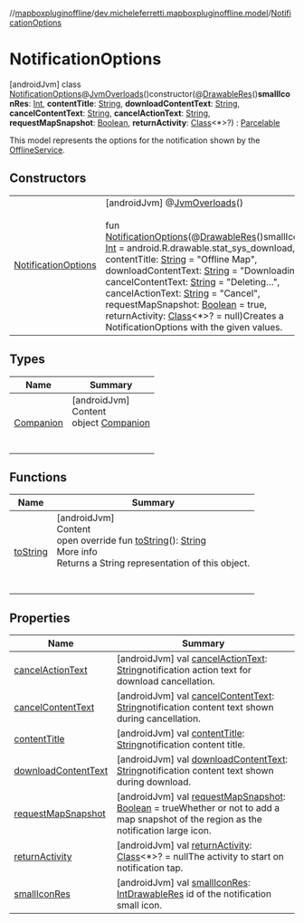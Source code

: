 //[mapboxpluginoffline](../../../index.md)/[dev.micheleferretti.mapboxpluginoffline.model](../index.md)/[NotificationOptions](index.md)



# NotificationOptions  
 [androidJvm] class [NotificationOptions](index.md)@[JvmOverloads](https://kotlinlang.org/api/latest/jvm/stdlib/kotlin.jvm/-jvm-overloads/index.html)()constructor(@[DrawableRes](https://developer.android.com/reference/kotlin/androidx/annotation/DrawableRes.html)()**smallIconRes**: [Int](https://kotlinlang.org/api/latest/jvm/stdlib/kotlin/-int/index.html), **contentTitle**: [String](https://kotlinlang.org/api/latest/jvm/stdlib/kotlin/-string/index.html), **downloadContentText**: [String](https://kotlinlang.org/api/latest/jvm/stdlib/kotlin/-string/index.html), **cancelContentText**: [String](https://kotlinlang.org/api/latest/jvm/stdlib/kotlin/-string/index.html), **cancelActionText**: [String](https://kotlinlang.org/api/latest/jvm/stdlib/kotlin/-string/index.html), **requestMapSnapshot**: [Boolean](https://kotlinlang.org/api/latest/jvm/stdlib/kotlin/-boolean/index.html), **returnActivity**: [Class](https://developer.android.com/reference/kotlin/java/lang/Class.html)<*>?) : [Parcelable](https://developer.android.com/reference/kotlin/android/os/Parcelable.html)

This model represents the options for the notification shown by the [OfflineService](../../dev.micheleferretti.mapboxpluginoffline/-offline-service/index.md).

   


## Constructors  
  
| | |
|---|---|
| <a name="dev.micheleferretti.mapboxpluginoffline.model/NotificationOptions/NotificationOptions/#kotlin.Int#kotlin.String#kotlin.String#kotlin.String#kotlin.String#kotlin.Boolean#java.lang.Class[*]?/PointingToDeclaration/"></a>[NotificationOptions](-notification-options.md)| <a name="dev.micheleferretti.mapboxpluginoffline.model/NotificationOptions/NotificationOptions/#kotlin.Int#kotlin.String#kotlin.String#kotlin.String#kotlin.String#kotlin.Boolean#java.lang.Class[*]?/PointingToDeclaration/"></a> [androidJvm] @[JvmOverloads](https://kotlinlang.org/api/latest/jvm/stdlib/kotlin.jvm/-jvm-overloads/index.html)()  <br>  <br>fun [NotificationOptions](-notification-options.md)(@[DrawableRes](https://developer.android.com/reference/kotlin/androidx/annotation/DrawableRes.html)()smallIconRes: [Int](https://kotlinlang.org/api/latest/jvm/stdlib/kotlin/-int/index.html) = android.R.drawable.stat_sys_download, contentTitle: [String](https://kotlinlang.org/api/latest/jvm/stdlib/kotlin/-string/index.html) = "Offline Map", downloadContentText: [String](https://kotlinlang.org/api/latest/jvm/stdlib/kotlin/-string/index.html) = "Downloading…", cancelContentText: [String](https://kotlinlang.org/api/latest/jvm/stdlib/kotlin/-string/index.html) = "Deleting…", cancelActionText: [String](https://kotlinlang.org/api/latest/jvm/stdlib/kotlin/-string/index.html) = "Cancel", requestMapSnapshot: [Boolean](https://kotlinlang.org/api/latest/jvm/stdlib/kotlin/-boolean/index.html) = true, returnActivity: [Class](https://developer.android.com/reference/kotlin/java/lang/Class.html)<*>? = null)Creates a NotificationOptions with the given values.   <br>|


## Types  
  
|  Name |  Summary | 
|---|---|
| <a name="dev.micheleferretti.mapboxpluginoffline.model/NotificationOptions.Companion///PointingToDeclaration/"></a>[Companion](-companion/index.md)| <a name="dev.micheleferretti.mapboxpluginoffline.model/NotificationOptions.Companion///PointingToDeclaration/"></a>[androidJvm]  <br>Content  <br>object [Companion](-companion/index.md)  <br><br><br>|


## Functions  
  
|  Name |  Summary | 
|---|---|
| <a name="dev.micheleferretti.mapboxpluginoffline.model/NotificationOptions/toString/#/PointingToDeclaration/"></a>[toString](to-string.md)| <a name="dev.micheleferretti.mapboxpluginoffline.model/NotificationOptions/toString/#/PointingToDeclaration/"></a>[androidJvm]  <br>Content  <br>open override fun [toString](to-string.md)(): [String](https://kotlinlang.org/api/latest/jvm/stdlib/kotlin/-string/index.html)  <br>More info  <br>Returns a String representation of this object.  <br><br><br>|


## Properties  
  
|  Name |  Summary | 
|---|---|
| <a name="dev.micheleferretti.mapboxpluginoffline.model/NotificationOptions/cancelActionText/#/PointingToDeclaration/"></a>[cancelActionText](cancel-action-text.md)| <a name="dev.micheleferretti.mapboxpluginoffline.model/NotificationOptions/cancelActionText/#/PointingToDeclaration/"></a> [androidJvm] val [cancelActionText](cancel-action-text.md): [String](https://kotlinlang.org/api/latest/jvm/stdlib/kotlin/-string/index.html)notification action text for download cancellation.   <br>|
| <a name="dev.micheleferretti.mapboxpluginoffline.model/NotificationOptions/cancelContentText/#/PointingToDeclaration/"></a>[cancelContentText](cancel-content-text.md)| <a name="dev.micheleferretti.mapboxpluginoffline.model/NotificationOptions/cancelContentText/#/PointingToDeclaration/"></a> [androidJvm] val [cancelContentText](cancel-content-text.md): [String](https://kotlinlang.org/api/latest/jvm/stdlib/kotlin/-string/index.html)notification content text shown during cancellation.   <br>|
| <a name="dev.micheleferretti.mapboxpluginoffline.model/NotificationOptions/contentTitle/#/PointingToDeclaration/"></a>[contentTitle](content-title.md)| <a name="dev.micheleferretti.mapboxpluginoffline.model/NotificationOptions/contentTitle/#/PointingToDeclaration/"></a> [androidJvm] val [contentTitle](content-title.md): [String](https://kotlinlang.org/api/latest/jvm/stdlib/kotlin/-string/index.html)notification content title.   <br>|
| <a name="dev.micheleferretti.mapboxpluginoffline.model/NotificationOptions/downloadContentText/#/PointingToDeclaration/"></a>[downloadContentText](download-content-text.md)| <a name="dev.micheleferretti.mapboxpluginoffline.model/NotificationOptions/downloadContentText/#/PointingToDeclaration/"></a> [androidJvm] val [downloadContentText](download-content-text.md): [String](https://kotlinlang.org/api/latest/jvm/stdlib/kotlin/-string/index.html)notification content text shown during download.   <br>|
| <a name="dev.micheleferretti.mapboxpluginoffline.model/NotificationOptions/requestMapSnapshot/#/PointingToDeclaration/"></a>[requestMapSnapshot](request-map-snapshot.md)| <a name="dev.micheleferretti.mapboxpluginoffline.model/NotificationOptions/requestMapSnapshot/#/PointingToDeclaration/"></a> [androidJvm] val [requestMapSnapshot](request-map-snapshot.md): [Boolean](https://kotlinlang.org/api/latest/jvm/stdlib/kotlin/-boolean/index.html) = trueWhether or not to add a map snapshot of the region as the notification large icon.   <br>|
| <a name="dev.micheleferretti.mapboxpluginoffline.model/NotificationOptions/returnActivity/#/PointingToDeclaration/"></a>[returnActivity](return-activity.md)| <a name="dev.micheleferretti.mapboxpluginoffline.model/NotificationOptions/returnActivity/#/PointingToDeclaration/"></a> [androidJvm] val [returnActivity](return-activity.md): [Class](https://developer.android.com/reference/kotlin/java/lang/Class.html)<*>? = nullThe activity to start on notification tap.   <br>|
| <a name="dev.micheleferretti.mapboxpluginoffline.model/NotificationOptions/smallIconRes/#/PointingToDeclaration/"></a>[smallIconRes](small-icon-res.md)| <a name="dev.micheleferretti.mapboxpluginoffline.model/NotificationOptions/smallIconRes/#/PointingToDeclaration/"></a> [androidJvm] val [smallIconRes](small-icon-res.md): [Int](https://kotlinlang.org/api/latest/jvm/stdlib/kotlin/-int/index.html)[DrawableRes](https://developer.android.com/reference/kotlin/androidx/annotation/DrawableRes.html) id of the notification small icon.   <br>|

